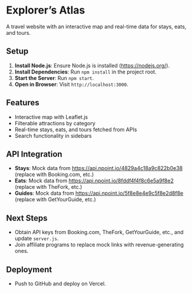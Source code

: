 # Explorer’s Atlas

A travel website with an interactive map and real-time data for stays, eats, and tours.

## Setup

1. **Install Node.js**: Ensure Node.js is installed (https://nodejs.org/).
2. **Install Dependencies**: Run `npm install` in the project root.
3. **Start the Server**: Run `npm start`.
4. **Open in Browser**: Visit `http://localhost:3000`.

## Features
- Interactive map with Leaflet.js
- Filterable attractions by category
- Real-time stays, eats, and tours fetched from APIs
- Search functionality in sidebars

## API Integration
- **Stays**: Mock data from https://api.npoint.io/4829a4c18a9c822b0e38 (replace with Booking.com, etc.)
- **Eats**: Mock data from https://api.npoint.io/8fddf4f4f8c6e5a9f8e2 (replace with TheFork, etc.)
- **Guides**: Mock data from https://api.npoint.io/5f8e8e4e9c5f8e2d8f8e (replace with GetYourGuide, etc.)

## Next Steps
- Obtain API keys from Booking.com, TheFork, GetYourGuide, etc., and update `server.js`.
- Join affiliate programs to replace mock links with revenue-generating ones.

## Deployment
- Push to GitHub and deploy on Vercel. 
